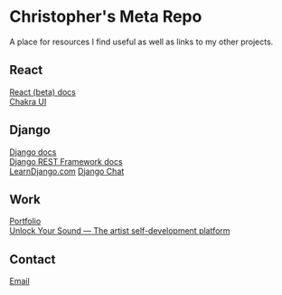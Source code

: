 # Christopher's Meta Repo

A place for resources I find useful as well as links to my other projects.

## React

[React (beta) docs](https://beta.reactjs.org/) \
[Chakra UI](https://chakra-ui.com/)

## Django

[Django docs](https://docs.djangoproject.com/en/3.0/) \
[Django REST Framework docs](https://www.django-rest-framework.org/) \
[LearnDjango.com](https://learndjango.com/)
[Django Chat](https://djangochat.com/)

<!-- ### Django Chat
### Log Rocket
### Javascript Jabber -->

## Work

[Portfolio](https://www.christophercarvalho.com/) \
[Unlock Your Sound — The artist self-development platform](https://unlockyoursound.com/)

<!-- ## Music -->

## Contact

[Email](mailto:chris@unlockyoursound.com)